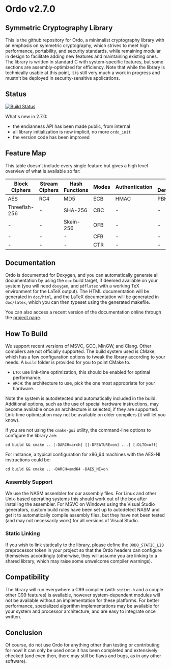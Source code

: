 Ordo v2.7.0
===========

Symmetric Cryptography Library
------------------------------

This is the github repository for Ordo, a minimalist cryptography library with an emphasis on symmetric cryptography, which strives to meet high performance, portability, and security standards, while remaining modular in design to facilitate adding new features and maintaining existing ones. The library is written in standard C with system-specific features, but some sections are assembly-optimized for efficiency. Note that while the library is technically usable at this point, it is still very much a work in progress and mustn't be deployed in security-sensitive applications.

Status
------

[![Build Status](https://travis-ci.org/TomCrypto/Ordo.png?branch=master)](https://travis-ci.org/TomCrypto/Ordo)

What's new in 2.7.0:
 - the endianness API has been made public, from internal
 - all library initialization is now implicit, no more `ordo_init`
 - the version code has been improved

Feature Map
-----------

This table doesn't include every single feature but gives a high level overview of what is available so far:

 Block Ciphers | Stream Ciphers | Hash Functions | Modes | Authentication | Key Derivation | Misc
 ------------- | -------------- | -------------- | ----- | -------------- | -------------- | ----
 AES           | RC4            | MD5            | ECB   | HMAC           | PBKDF2         | CSPRNG
 Threefish-256 | -              | SHA-256        | CBC   | -              | -              | -
 -             | -              | Skein-256      | OFB   | -              | -              | -
 -             | -              | -              | CFB   | -              | -              | -
 -             | -              | -              | CTR   | -              | -              | -

Documentation
-------------

Ordo is documented for Doxygen, and you can automatically generate all documentation by using the `doc` build target, if deemed available on your system (you will need `doxygen`, and `pdflatex` with a working TeX environment for the LaTeX output). The HTML documentation will be generated in `doc/html`, and the LaTeX documentation will be generated in `doc/latex`, which you can then typeset using the generated makefile.

You can also access a recent version of the documentation online through the [project page](http://tomcrypto.github.io/Ordo/).

How To Build
------------

We support recent versions of MSVC, GCC, MinGW, and Clang. Other compilers are not officially supported. The build system used is CMake, which has a few configuration options to tweak the library according to your needs. A `build` folder is provided for you to point CMake to.

- `LTO`: use link-time optimization, this should be enabled for optimal performance.
- `ARCH`: the architecture to use, pick the one most appropriate for your hardware.

Note the system is autodetected and automatically included in the build. Additional options, such as the use of special hardware instructions, may become available once an architecture is selected, if they are supported. Link-time optimization may not be available on older compilers (it will let you know).

If you are not using the `cmake-gui` utility, the command-line options to configure the library are:

    cd build && cmake .. [-DARCH=arch] [[-DFEATURE=on] ...] [-DLTO=off]

For instance, a typical configuration for x86_64 machines with the AES-NI instructions could be:

    cd build && cmake .. -DARCH=amd64 -DAES_NI=on

### Assembly Support

We use the NASM assembler for our assembly files. For Linux and other Unix-based operating systems this should work out of the box after installing the assembler. For MSVC on Windows using the Visual Studio generators, custom build rules have been set up to autodetect NASM and get it to automatically compile assembly files, but they have not been tested (and may not necessarily work) for all versions of Visual Studio.

### Static Linking

If you wish to link statically to the library, please define the `ORDO_STATIC_LIB` preprocessor token in your project so that the Ordo headers can configure themselves accordingly (otherwise, they will assume you are linking to a shared library, which may raise some unwelcome compiler warnings).

Compatibility
-------------

The library will run everywhere a C99 compiler (with `stdint.h` and a couple other C99 features) is available, however system-dependent modules will not be available without an implementation for these platforms. For better performance, specialized algorithm implementations may be available for your system and processor architecture, and are easy to integrate once written.

Conclusion
----------

Of course, do not use Ordo for anything other than testing or contributing for now! It can only be used once it has been completed and extensively checked (and even then, there may still be flaws and bugs, as in any other software).
